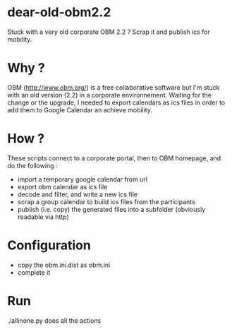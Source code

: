 # dear-old-obm2.2
Stuck with a very old corporate OBM 2.2 ? Scrap it and publish ics for mobility.

# Why ?

OBM (http://www.obm.org/) is a free collaborative software but I'm stuck with an old version (2.2) in a corporate environnement.
Waiting for the change or the upgrade, I needed to export calendars as ics files in order to add them to Google Calendar an achieve mobility.

# How ?

These scripts connect to a corporate portal, then to OBM homepage, and do the following :
* import a temporary google calendar from url
* export obm calendar as ics file
* decode and filter, and write a new ics file
* scrap a group calendar to build ics files from the participants
* publish (i.e. copy) the generated files into a subfolder (obviously readable via http)

# Configuration

* copy the obm.ini.dist as obm.ini
* complete it

# Run

./allinone.py does all the actions


